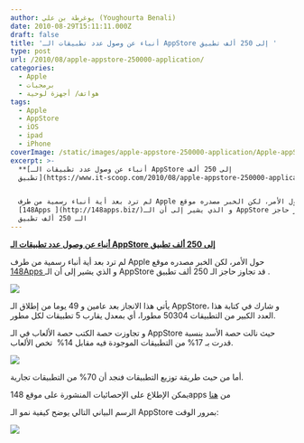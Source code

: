 ```yaml
---
author: يوغرطة بن علي (Youghourta Benali)
date: 2010-08-29T15:11:11.000Z
draft: false
title: 'أنباء عن وصول عدد تطبيقات الـ AppStore إلى 250 ألف تطبيق '
type: post
url: /2010/08/apple-appstore-250000-application/
categories:
  - Apple
  - برمجيات
  - هواتف/ أجهزة لوحية
tags:
  - Apple
  - AppStore
  - iOS
  - ipad
  - iPhone
coverImage: /static/images/apple-appstore-250000-application/Apple-appStore.jpg
excerpt: >-
  **[أنباء عن وصول عدد تطبيقات الـ AppStore إلى 250 ألف
  تطبيق](https://www.it-scoop.com/2010/08/apple-appstore-250000-application)**


  لم ترد بعد أية أنباء رسمية من طرف Apple حول الأمر، لكن الخبر مصدره موقع
  [148Apps ](http://148apps.biz/)و الذي يشير إلى أن الـ AppStore قد تجاوز حاجز
  الـ 250 ألف تطبيق
---
```

**[أنباء عن وصول عدد تطبيقات الـ AppStore إلى 250 ألف تطبيق](https://www.it-scoop.com/2010/08/apple-appstore-250000-application)**

لم ترد بعد أية أنباء رسمية من طرف Apple حول الأمر، لكن الخبر مصدره موقع [148Apps ](http://148apps.biz/)و الذي يشير إلى أن الـ AppStore قد تجاوز حاجز الـ 250 ألف تطبيق .

![](/static/images/apple-appstore-250000-application/Apple-appStore.jpg)

يأتي هذا الانجاز بعد عامين و 49 يوما من إطلاق الـ AppStore، و شارك في كتابة هذا العدد الكبير من التطبيقات 50304 مطورا، أي بمعدل يقارب 5 تطبيقات لكل مطور.

و تجاوزت حصة الكتب حصة الألعاب في الـ AppStore حيث نالت حصة الأسد بنسبة قدرت بـ 17% من التطبيقات الموجودة فيه مقابل 14%  تخص الألعاب.

![](/static/images/apple-appstore-250000-application/appCategoryGraph.png)

أما من حيث طريقة توزيع التطبيقات فنجد أن 70% من التطبيقات تجارية.

يمكن الإطلاع على الإحصائيات المنشورة على موقع 148apps من [هنا](http://148apps.biz/app-store-metrics/?mpage=appcount)

الرسم البياني التالي يوضح كيفية نمو الـ AppStore بمرور الوقت:

![](/static/images/apple-appstore-250000-application/appCountGraph.png)
